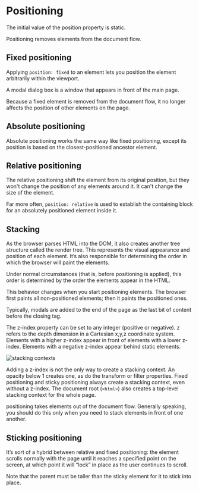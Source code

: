 # Positioning

The initial value of the position property is static.

Positioning removes elements from the document flow.

## Fixed positioning

Applying `position: fixed` to an element lets you position the element arbitrarily within the viewport.

A modal dialog box is a window that appears in front of the main page.

Because a fixed element is removed from the document flow, it no longer affects the position of other elements on the page.

## Absolute positioning

Absolute positioning works the same way like fixed positioning, except its position is based on the closest-positioned ancestor element.

## Relative positioning

The relative positioning shift the element from its original position, but they won't change the position of any elements around it. It can't change the size of the element.

Far more often, `position: relative` is used to establish the containing block for an absolutely positioned element inside it.

## Stacking

As the browser parses HTML into the DOM, it also creates another tree structure called the render tree. This represents the visual appearance and position of each element. It’s also responsible for determining the order in which the browser will paint the elements.

Under normal circumstances (that is, before positioning is applied), this order is determined by the order the elements appear in the HTML.

This behavior changes when you start positioning elements. The browser first paints all non-positioned elements; then it paints the positioned ones.

Typically, modals are added to the end of the page as the last bit of content before the closing </body> tag.

The z-index property can be set to any integer (positive or negative). z refers to the depth dimension in a Cartesian x,y,z coordinate system. Elements with a higher z-index appear in front of elements with a lower z-index. Elements with a negative z-index appear behind static elements.

![stacking contexts](../../assets/image/stacking_contexts.png)

Adding a z-index is not the only way to create a stacking context. An opacity below 1 creates one, as do the transform or filter properties. Fixed positioning and sticky positioning always create a stacking context, even without a z-index. The document root (`<html>`) also creates a top-level stacking context for the whole page.

positioning takes elements out of the document flow. Generally speaking, you should do this only when you need to stack elements in front of one another.

## Sticking positioning

It’s sort of a hybrid between relative and fixed positioning: the element scrolls normally with the page until it reaches a specified point on the screen, at which point it will “lock” in place as the user continues to scroll.

Note that the parent must be taller than the sticky element for it to stick into place.
